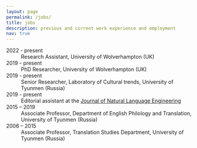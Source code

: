 ```yaml
---
layout: page
permalink: /jobs/
title: jobs
description: previous and current work experience and employment
nav: true
---
```


<dl>  
  <dt>2022 	- present</dt>
  <dd>Research Assistant, University of Wolverhampton (UK)</dd>
  <dt>2019 	- present</dt>
  <dd>PhD Researcher, University of Wolverhampton (UK)</dd>
  <dt>2019 	- present</dt>
  <dd>Senior Researcher, Laboratory of Cultural trends, University of Tyunmen (Russia)</dd>
  <dt>2019 	- present</dt>
  <dd>Editorial assistant at the <a href="https://mjl.clarivate.com:/search-results?issn=1351-3249&hide_exact_match_fl=true&utm_source=mjl&utm_medium=share-by-link&utm_campaign=search-results-share-this-journal" target="blank">Journal of Natural Language Engineering</a></dd>
  <dt>2015 – 2019</dt>
  <dd>Associate Professor, Department of English Philology and Translation, University of Tyunmen (Russia)</dd>
  <dt>2006 – 2015</dt>
  <dd>Associate Professor, Translation Studies Department, University of Tyunmen (Russia)</dd>
</dl>
